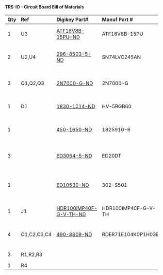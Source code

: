 #### TRS-IO - Circuit Board Bill of Materials

|Qty|Ref|Digikey Part#|Manuf Part #|Description|
|:---|:---|:---|:---|:---|
|1|U3|[ATF16V8B-15PU-ND](https://www.digikey.com/product-detail/en/microchip-technology/ATF16V8B-15PU/ATF16V8B-15PU-ND/1118926)|ATF16V8B-15PU|IC PLD 8MC 15NS 20DIP
|2|U2,U4|[296-8503-5-ND](https://www.digikey.com/product-detail/en/texas-instruments/SN74LVC245AN/296-8503-5-ND/377483)|SN74LVC245AN|IC TXRX NON-INVERT 3.6V 20DIP
|3|Q1,Q2,Q3|[2N7000-G-ND](https://www.digikey.com/product-detail/en/microchip-technology/2N7000-G/2N7000-G-ND/4902350)|2N7000-G|MOSFET N-CH 60V 0.2A TO92-3
|1|D1|[1830-1014-ND](https://www.digikey.com/product-detail/en/inolux/HV-5RGB60/1830-1014-ND/7604616)|HV-5RGB60|LED RGB DIFFUSED 5MM T/H
|1||[450-1650-ND](https://www.digikey.com/product-detail/en/te-connectivity-alcoswitch-switches/1825910-6/450-1650-ND/1632536)|1825910-6|SWITCH TACTILE SPST-NO 0.05A 24V
|3||[ED3054-5-ND](https://www.digikey.com/product-detail/en/on-shore-technology-inc/ED20DT/ED3054-5-ND/4147598)|ED20DT|CONN IC DIP SOCKET 20POS TIN
|1||[ED10530-ND](https://www.digikey.com/product-detail/en/on-shore-technology-inc/302-S501/ED10530-ND/2794241)|302-S501|CONN HEADER VERT 50POS 2.54MM
|1|J1|[HDR100IMP40F-G-V-TH-ND](https://www.digikey.com/product-detail/en/chip-quik-inc/HDR100IMP40F-G-V-TH/HDR100IMP40F-G-V-TH-ND/5978200)|HDR100IMP40F-G-V-TH|CONN HDR 40POS 0.1 GOLD PCB
|4|C1,C2,C3,C4|[490-8809-ND](https://www.digikey.com/short/pvj15w)|RDER71E104K0P1H03B|CAP CER 0.1UF 25V X7R RADIAL
|3|R1,R2,R3|||100R 0.25W
|1|R4|||4K7 0.25W



